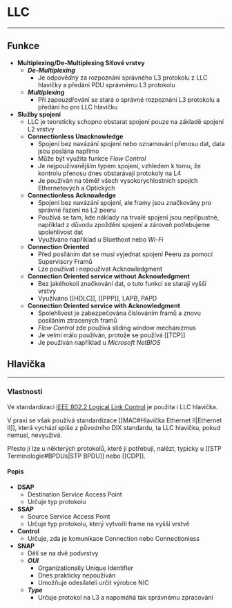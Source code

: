 # LLC
---
## Funkce

-   **Multiplexing/De-Multiplexing Síťové vrstvy**
	-   ***De-Multiplexing***
		-   Je odpovědný za rozpoznání správného L3 protokolu z LLC hlavičky a předání PDU správnému L3 protokolu
	-  ***Multiplexing***
		-   Při zapouzdřování se stará o správné rozpoznání L3 protokolu a předání ho pro LLC hlavičku
-   **Služby spojení**
	-   LLC je teoreticky schopno obstarat spojení pouze na základě spojení L2 vrstvy
	-   **Connectionless Unacknowledge**
		-   Spojení bez navázání spojení nebo oznamování přenosu dat, data jsou poslána napřímo
		-   Může být využita funkce *Flow Control*
		-   Je nejpoužívanějším typem spojení, vzhledem k tomu, že kontrolu přenosu dnes obstarávají protokoly na L4
		-   Je používán na téměř všech vysokorychlostních spojích Ethernetových a Optických
	-   **Connectionless Acknowledge**
		-   Spojení bez navázání spojení, ale framy jsou značkovány pro správné řazení na L2 peeru
		-   Používá se tam, kde náklady na trvalé spojení jsou nepřípustné, například z důvodu zpoždění spojení a zároveň potřebujeme spolehlivost dat
		-   Využíváno například u Bluethoot nebo *Wi-Fi*
	-   **Connection Oriented**
		-   Před posíláním dat se musí vyjednat spojení Peeru za pomocí Supervisory Framů
		-   Lze používat i nepoužívat Acknowledgment
	-   **Connection Oriented service without Acknowledgment**
		-   Bez jakéhokoli značkování dat, o tuto funkci se starají vyšší vrstvy
		-   Využíváno [[HDLC]], [[PPP]], LAPB, PAPD
	-   **Connection Oriented service with Acknowledgment**
		-   Spolehlivost je zabezpečována číslováním framů a znovu posíláním ztracených framů
		-   *Flow Control* zde používá sliding window mechanizmus
		-   Je velmi málo používán, protože se používá [[TCP]]
		-   Je používán například u *Microsoft NetBIOS*
	
## Hlavička
---
### Vlastnosti
	
Ve standardizaci [IEEE 802.2 Logical Link Control](https://en.wikipedia.org/wiki/IEEE_802.2) je použita i LLC hlavička.

V praxi se však používá standardizace [[MAC#Hlavička Ethernet II|Ethernet II]], která vychází spíše z původního DIX standardu, ta LLC hlavičku, pokud nemusí, nevyužívá.

Přesto ji lze u některých protokolů, které ji potřebují, nalézt, typicky u [[STP Terminologie#BPDUs|STP BPDU]] nebo [[CDP]].

#### Popis
-   **DSAP**
	-   Destination Service Access Point
	-   Určuje typ protokolu
-   **SSAP**
	-   Source Service Access Point
	-   Určuje typ protokolu, který vytvořil frame na vyšší vrstvě
-   **Control**
	-   Určuje, zda je komunikace Connection nebo Connectionless
-   **SNAP**
	-   Dělí se na dvě podvrstvy
	-   ***OUI***
		-   Organizationally Unique Identifier
		-   Dnes prakticky nepoužíván
		-   Umožňuje odesílateli určit výrobce NIC
	-   ***Type***
		-   Určuje protokol na L3 a napomáhá tak správnému zpracování